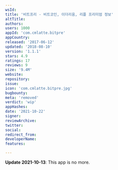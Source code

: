 ```yaml
---
wsId: 
title: '비트프리 - 비트코인, 이더리움, 리플 프리미엄 정보'
altTitle: 
authors: 
users: 1000
appId: 'com.cmlatte.bitpre'
appCountry: 
released: '2017-06-12'
updated: '2018-08-10'
version: '1.1.1'
stars: 4.9
ratings: 17
reviews: 9
size: '9.4M'
website: 
repository: 
issue: 
icon: 'com.cmlatte.bitpre.jpg'
bugbounty: 
meta: 'removed'
verdict: 'wip'
appHashes: 
date: '2021-10-22'
signer: 
reviewArchive: 
twitter: 
social: 
redirect_from: 
developerName: 
features: 

---
```


**Update 2021-10-13**: This app is no more.

